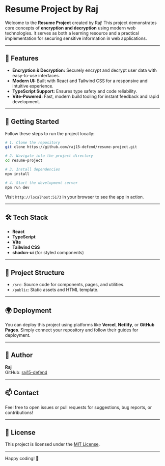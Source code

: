 # Resume Project by Raj

Welcome to the **Resume Project** created by Raj! This project demonstrates core concepts of **encryption and decryption** using modern web technologies. It serves as both a learning resource and a practical implementation for securing sensitive information in web applications.

---

## 🔐 Features

- **Encryption & Decryption:** Securely encrypt and decrypt user data with easy-to-use interfaces.
- **Modern UI:** Built with React and Tailwind CSS for a responsive and intuitive experience.
- **TypeScript Support:** Ensures type safety and code reliability.
- **Vite-Powered:** Fast, modern build tooling for instant feedback and rapid development.

---

## 🚀 Getting Started

Follow these steps to run the project locally:

```sh
# 1. Clone the repository
git clone https://github.com/raj15-defend/resume-project.git

# 2. Navigate into the project directory
cd resume-project

# 3. Install dependencies
npm install

# 4. Start the development server
npm run dev
```

Visit `http://localhost:5173` in your browser to see the app in action.

---

## 🛠️ Tech Stack

- **React**
- **TypeScript**
- **Vite**
- **Tailwind CSS**
- **shadcn-ui** (for styled components)

---

## 📄 Project Structure

- `/src`: Source code for components, pages, and utilities.
- `/public`: Static assets and HTML template.

---

## 🌍 Deployment

You can deploy this project using platforms like **Vercel**, **Netlify**, or **GitHub Pages**. Simply connect your repository and follow their guides for deployment.

---

## 👤 Author

**Raj**  
GitHub: [raj15-defend](https://github.com/raj15-defend)

---

## 📫 Contact

Feel free to open issues or pull requests for suggestions, bug reports, or contributions!

---

## 📜 License

This project is licensed under the [MIT License](LICENSE).

---

Happy coding! 🚀